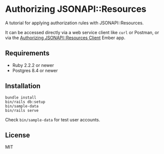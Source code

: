 # Authorizing JSONAPI::Resources

A tutorial for applying authorization rules with JSONAPI::Resources.

It can be accessed directly via a web service client like `curl` or Postman, or via the [Authorizing JSONAPI::Resources Client][client] Ember app.

## Requirements

* Ruby 2.2.2 or newer
* Postgres 8.4 or newer

## Installation

```
bundle install
bin/rails db:setup
bin/sample-data
bin/rails serve
```

Check `bin/sample-data` for test user accounts.

## License

MIT

[client]: https://github.com/bignerdranch/authorizing-jsonapi-resources-client
